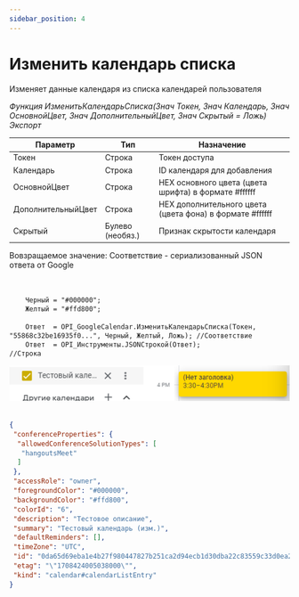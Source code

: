 ```yaml
---
sidebar_position: 4
---
```


# Изменить календарь списка
Изменяет данные календаря из списка календарей пользователя

*Функция ИзменитьКалендарьСписка(Знач Токен, Знач Календарь, Знач ОсновнойЦвет, Знач ДополнительныйЦвет, Знач Скрытый = Ложь) Экспорт*

  | Параметр | Тип | Назначение |
  |-|-|-|
  | Токен | Строка | Токен доступа |
  | Календарь | Строка | ID календаря для добавления |
  | ОсновнойЦвет | Строка | HEX основного цвета (цвета шрифта) в формате #ffffff |
  | ДополнительныйЦвет | Строка | HEX дополнительного цвета (цвета фона) в формате #ffffff |
  | Скрытый | Булево (необяз.) | Признак скрытости календаря |
  
  Вовзращаемое значение: Соответствие - сериализованный JSON ответа от Google

```bsl title="Пример кода"
			

    Черный = "#000000";
    Желтый = "#ffd800";

    Ответ  = OPI_GoogleCalendar.ИзменитьКалендарьСписка(Токен, "55868c32be16935f0...", Черный, Желтый, Ложь); //Соответствие
    Ответ  = OPI_Инструменты.JSONСтрокой(Ответ);                                                              //Строка

```

![Результат](img/2.png)

```json title="Результат"

{
 "conferenceProperties": {
  "allowedConferenceSolutionTypes": [
   "hangoutsMeet"
  ]
 },
 "accessRole": "owner",
 "foregroundColor": "#000000",
 "backgroundColor": "#ffd800",
 "colorId": "6",
 "description": "Тестовое описание",
 "summary": "Тестовый календарь (изм.)",
 "defaultReminders": [],
 "timeZone": "UTC",
 "id": "0da65d69eba1e4b27f980447827b251ca2d94ecb1d30dba22c83559c33d0ea29@group.calendar.google.com",
 "etag": "\"1708424005038000\"",
 "kind": "calendar#calendarListEntry"
}

```
